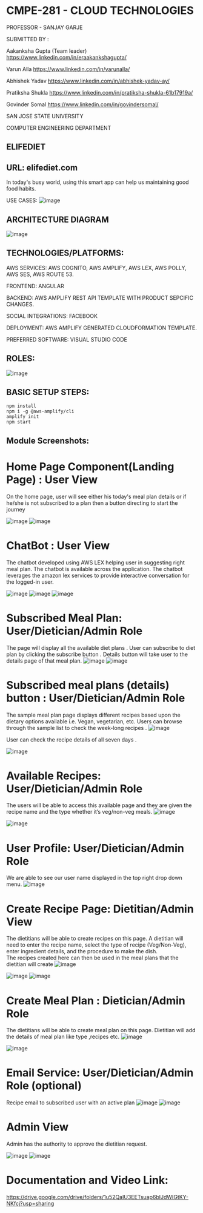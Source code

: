 
# CMPE-281 - CLOUD TECHNOLOGIES 


PROFESSOR - SANJAY GARJE


SUBMITTED BY : 


Aakanksha Gupta (Team leader) 
https://www.linkedin.com/in/eraakankshagupta/


Varun Alla 
https://www.linkedin.com/in/varunalla/


Abhishek Yadav
https://www.linkedin.com/in/abhishek-yadav-ay/


Pratiksha Shukla 
https://www.linkedin.com/in/pratiksha-shukla-61b17919a/


Govinder Somal
https://www.linkedin.com/in/govindersomal/ 

SAN JOSE STATE UNIVERSITY 

COMPUTER ENGINEERING DEPARTMENT

ELIFEDIET
-----
URL: elifediet.com
------

In today's busy world, using this smart app can help us maintaining good food habits. 

USE CASES: 
![image](https://user-images.githubusercontent.com/89236239/143188321-603e71fb-fcaf-43f4-860f-c25911920336.png)

ARCHITECTURE DIAGRAM
------

![image](https://user-images.githubusercontent.com/89236239/143187839-c21d7f94-96f1-4398-a68c-ba00caa92106.png)

TECHNOLOGIES/PLATFORMS:
------
AWS SERVICES: AWS COGNITO, AWS AMPLIFY, AWS LEX, AWS POLLY, AWS SES, AWS ROUTE 53. 


FRONTEND: ANGULAR


BACKEND: AWS AMPLIFY REST API TEMPLATE WITH PRODUCT SEPCIFIC CHANGES. 


SOCIAL INTEGRATIONS: FACEBOOK


DEPLOYMENT: AWS AMPLIFY GENERATED CLOUDFORMATION TEMPLATE. 


PREFERRED SOFTWARE: VISUAL STUDIO CODE 

ROLES:
----
![image](https://user-images.githubusercontent.com/89236239/143188591-5f28ac64-96af-4b33-aa23-197b0e7056f4.png)

BASIC SETUP STEPS: 
-----

```
npm install
npm i -g @aws-amplify/cli
amplify init
npm start
```


Module Screenshots:
----

# Home Page Component(Landing Page) : User View 
On the home page, user will see either his today's meal plan details or if he/she is not subscribed to a plan then a button directing to start the journey 

![image](https://user-images.githubusercontent.com/89236239/143189021-8e77e00c-f5ea-4a31-aa20-af5f8eab09d8.png)
![image](https://user-images.githubusercontent.com/89236239/143322518-cc2c0c15-80a8-4154-9971-932dbbdac0df.png)

 
# ChatBot : User View
The chatbot developed using AWS LEX helping user in suggesting right meal plan.
The chatbot is available across the application. 
The chatbot leverages the amazon lex services to provide interactive conversation for the logged-in user.   


![image](https://user-images.githubusercontent.com/89236239/143189039-48505e85-39b2-412b-b86b-e136f0bfdfc5.png)
![image](https://user-images.githubusercontent.com/89236239/143189064-33d1e1b9-8c3e-4cb6-ae5d-ee9c30045a0d.png)
![image](https://user-images.githubusercontent.com/89236239/143189074-fcc6d24f-6194-422b-ab61-bb0902a00a07.png)






# Subscribed Meal Plan: User/Dietician/Admin Role

The page will display all the available diet plans .
User can subscribe to diet plan by clicking the subscribe button .
Details button will take user to the details page of that meal plan.
 ![image](https://user-images.githubusercontent.com/89236239/143189095-28f276aa-a8ab-4b13-8099-2bd0a60991b1.png)
 ![image](https://user-images.githubusercontent.com/89236239/143189110-afc53e28-bebc-44b7-857e-f80b72eb6aa7.png)

 




# Subscribed meal plans (details) button : User/Dietician/Admin Role

The sample meal plan page displays different recipes based upon the dietary options available
 i.e. Vegan, vegetarian, etc.
Users can browse through the sample list to check the week-long recipes .
![image](https://user-images.githubusercontent.com/89236239/143189131-ec420e68-213d-4350-be64-9579f61d8951.png)


User can check the recipe details of all seven days .


![image](https://user-images.githubusercontent.com/89236239/143189146-97527139-178b-4799-8d77-64e1f4bb2041.png)





# Available Recipes: User/Dietician/Admin Role

The users will be able to access this available page and they are given the recipe name and the type 
whether it’s veg/non-veg meals. 
![image](https://user-images.githubusercontent.com/89236239/143189164-9f8abac6-445c-41f1-b8d9-f3e7c4774df9.png)

![image](https://user-images.githubusercontent.com/89236413/143194374-ff3d91ce-4393-468c-8198-1118036484ed.png)

  

# User Profile: User/Dietician/Admin Role
We are able to see our user name displayed in the top right drop down menu.
![image](https://user-images.githubusercontent.com/89236239/143189248-8b5d516c-4910-40e5-8fc5-656d0782c800.png)






# Create Recipe Page: Dietitian/Admin View
The dietitians will be able to create recipes on this page. 
A dietitian will need to enter the recipe name,
select the type of recipe (Veg/Non-Veg), enter ingredient details, and the procedure to make the dish.  
The recipes created here can then be used in the meal plans that the dietitian will create
![image](https://user-images.githubusercontent.com/89236413/143194520-957a5354-b2e4-4ada-8295-71fb5409f0d8.png)

 ![image](https://user-images.githubusercontent.com/89236413/143194641-188cb833-f97f-4955-8e7d-548aeb207173.png)
![image](https://user-images.githubusercontent.com/89236413/143194820-a42daec8-dc7b-4f9a-a190-f48895d7cfb9.png)







# Create Meal Plan : Dietician/Admin Role
The dietitians will be able to create meal plan on this page.
Dietitian will add the details of meal plan like type ,recipes etc.
 ![image](https://user-images.githubusercontent.com/89236239/143189292-a1b73198-2d45-4a7a-afe9-c40d54d228e2.png)

 ![image](https://user-images.githubusercontent.com/89236239/143189313-75da45a6-78bb-488b-853b-3ec4bb2e3c16.png)

# Email Service: User/Dietician/Admin Role (optional)
Recipe email to subscribed user with an active plan
 ![image](https://user-images.githubusercontent.com/89236239/143189324-d7233ea7-1d01-41fb-bd28-c951ae2e03d4.png)
![image](https://user-images.githubusercontent.com/89236239/143189333-b69a04d4-0b2d-4545-8210-8d5ae47d3d09.png)



 
# Admin View 
Admin has the authority to approve the dietitian request. 
 
![image](https://user-images.githubusercontent.com/89236239/143189360-5de9e67a-9ef1-4418-80c5-e071018e450b.png)
![image](https://user-images.githubusercontent.com/89236239/143189370-fc562efe-0f87-4283-9b41-6a5ca71a7696.png)

# Documentation and Video Link: 

https://drive.google.com/drive/folders/1u52QaIU3EETsuap6bIJdWIGtKY-NKfcj?usp=sharing

